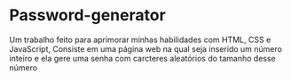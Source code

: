 # Password-generator
Um trabalho feito para aprimorar minhas habilidades com HTML, CSS e JavaScript, Consiste em uma página web na qual seja inserido um número inteiro e ela gere uma senha com carcteres aleatórios do tamanho desse número
